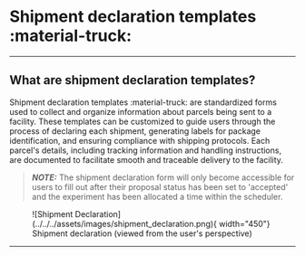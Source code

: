 # Shipment declaration templates :material-truck:

_____________________________________________________________________________________________________

## What are shipment declaration templates?

Shipment declaration templates :material-truck: are standardized forms used to collect and organize information about parcels being sent to a facility. These templates can be customized to guide users through the process of declaring each shipment, generating labels for package identification, and ensuring compliance with shipping protocols. Each parcel's details, including tracking information and handling instructions, are documented to facilitate smooth and traceable delivery to the facility.

> **_NOTE:_** The shipment declaration form will only become accessible for users to fill out after their proposal status has been set to 'accepted' and the experiment has been allocated a time within the scheduler.

<figure markdown="span">  
        ![Shipment Declaration](../../../assets/images/shipment_declaration.png){ width="450"}
        <figcaption>Shipment declaration (viewed from the user's perspective)</figcaption>
    </figure>

_____________________________________________________________________________________________________
